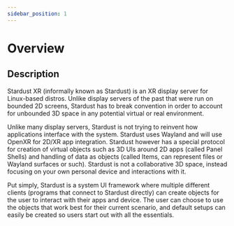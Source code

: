 ```yaml
---
sidebar_position: 1
---
```


# Overview

## Description
Stardust XR (informally known as Stardust) is an XR display server for Linux-based distros. Unlike display servers of the past that were run on bounded 2D screens, Stardust has to break convention in order to account for unbounded 3D space in any potential virtual or real environment.

Unlike many display servers, Stardust is not trying to reinvent how applications interface with the system. Stardust uses Wayland and will use OpenXR for 2D/XR app integration. Stardust however has a special protocol for creation of virtual objects such as 3D UIs around 2D apps (called Panel Shells) and handling of data as objects (called Items, can represent files or Wayland surfaces or such). Stardust is not a collaborative 3D space, instead focusing on your own personal device and interactions with it.

Put simply, Stardust is a system UI framework where multiple different clients (programs that connect to Stardust directly) can create objects for the user to interact with their apps and device. The user can choose to use the objects that work best for their current scenario, and default setups can easily be created so users start out with all the essentials.